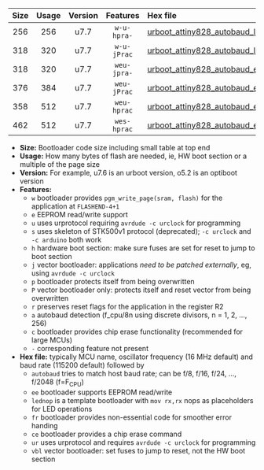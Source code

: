 |Size|Usage|Version|Features|Hex file|
|:-:|:-:|:-:|:-:|:--|
|256|256|u7.7|`w-u-hpra-`|[urboot_attiny828_autobaud_lednop_ur.hex](https://raw.githubusercontent.com/stefanrueger/urboot.hex/main/mcus/attiny828/autobaud/urboot_attiny828_autobaud_lednop_ur.hex)|
|318|320|u7.7|`w-u-jPrac`|[urboot_attiny828_autobaud_lednop_fr_ce_ur_vbl.hex](https://raw.githubusercontent.com/stefanrueger/urboot.hex/main/mcus/attiny828/autobaud/urboot_attiny828_autobaud_lednop_fr_ce_ur_vbl.hex)|
|318|320|u7.7|`weu-jpra-`|[urboot_attiny828_autobaud_ee_lednop_ur_vbl.hex](https://raw.githubusercontent.com/stefanrueger/urboot.hex/main/mcus/attiny828/autobaud/urboot_attiny828_autobaud_ee_lednop_ur_vbl.hex)|
|376|384|u7.7|`weu-jPrac`|[urboot_attiny828_autobaud_ee_lednop_fr_ce_ur_vbl.hex](https://raw.githubusercontent.com/stefanrueger/urboot.hex/main/mcus/attiny828/autobaud/urboot_attiny828_autobaud_ee_lednop_fr_ce_ur_vbl.hex)|
|358|512|u7.7|`weu-hprac`|[urboot_attiny828_autobaud_ee_lednop_fr_ce_ur.hex](https://raw.githubusercontent.com/stefanrueger/urboot.hex/main/mcus/attiny828/autobaud/urboot_attiny828_autobaud_ee_lednop_fr_ce_ur.hex)|
|462|512|u7.7|`wes-hprac`|[urboot_attiny828_autobaud_ee_lednop_fr_ce.hex](https://raw.githubusercontent.com/stefanrueger/urboot.hex/main/mcus/attiny828/autobaud/urboot_attiny828_autobaud_ee_lednop_fr_ce.hex)|

- **Size:** Bootloader code size including small table at top end
- **Usage:** How many bytes of flash are needed, ie, HW boot section or a multiple of the page size
- **Version:** For example, u7.6 is an urboot version, o5.2 is an optiboot version
- **Features:**
  + `w` bootloader provides `pgm_write_page(sram, flash)` for the application at `FLASHEND-4+1`
  + `e` EEPROM read/write support
  + `u` uses urprotocol requiring `avrdude -c urclock` for programming
  + `s` uses skeleton of STK500v1 protocol (deprecated); `-c urclock` and `-c arduino` both work
  + `h` hardware boot section: make sure fuses are set for reset to jump to boot section
  + `j` vector bootloader: applications *need to be patched externally*, eg, using `avrdude -c urclock`
  + `p` bootloader protects itself from being overwritten
  + `P` vector bootloader only: protects itself and reset vector from being overwritten
  + `r` preserves reset flags for the application in the register R2
  + `a` autobaud detection (f_cpu/8n using discrete divisors, n = 1, 2, ..., 256)
  + `c` bootloader provides chip erase functionality (recommended for large MCUs)
  + `-` corresponding feature not present
- **Hex file:** typically MCU name, oscillator frequency (16 MHz default) and baud rate (115200 default) followed by
  + `autobaud` tries to match host baud rate; can be f/8, f/16, f/24, ..., f/2048 (f=F<sub>CPU</sub>)
  + `ee` bootloader supports EEPROM read/write
  + `lednop` is a template bootloader with `mov rx,rx` nops as placeholders for LED operations
  + `fr` bootloader provides non-essential code for smoother error handing
  + `ce` bootloader provides a chip erase command
  + `ur` uses urprotocol and requires `avrdude -c urclock` for programming
  + `vbl` vector bootloader: set fuses to jump to reset, not the HW boot section
